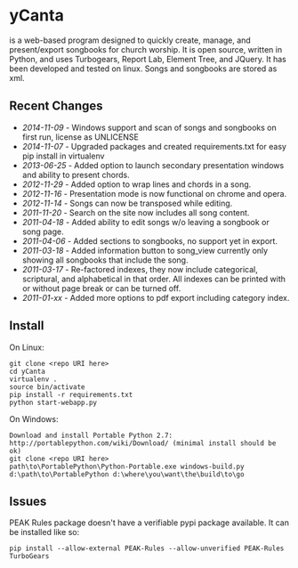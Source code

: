 yCanta
======

is a web-based program designed to quickly create, manage, and present/export songbooks for church worship.  It is open source, written in Python, and uses Turbogears, Report Lab, Element Tree, and JQuery.  It has been developed and tested on linux.  Songs and songbooks are stored as xml.

Recent Changes
--------------
 - *2014-11-09* - Windows support and scan of songs and songbooks on first run, license as UNLICENSE
 - *2014-11-07* - Upgraded packages and created requirements.txt for easy pip install in virtualenv
 - *2013-06-25* - Added option to launch secondary presentation windows and ability to present chords.
 - *2012-11-29* - Added option to wrap lines and chords in a song.
 - *2012-11-16* - Presentation mode is now functional on chrome and opera.
 - *2012-11-14* - Songs can now be transposed while editing.
 - *2011-11-20* - Search on the site now includes all song content.
 - *2011-04-18* - Added ability to edit songs w/o leaving a songbook or song page.
 - *2011-04-06* - Added sections to songbooks, no support yet in export.
 - *2011-03-18* - Added information button to song_view currently only showing all songbooks that include the song.
 - *2011-03-17* - Re-factored indexes, they now include categorical, scriptural, and alphabetical in that order.  All indexes can be printed with or without page break or can be turned off.
 - *2011-01-xx* - Added more options to pdf export including category index.

Install
-------

On Linux:

    git clone <repo URI here>
    cd yCanta
    virtualenv .
    source bin/activate
    pip install -r requirements.txt
    python start-webapp.py

On Windows:

    Download and install Portable Python 2.7: http://portablepython.com/wiki/Download/ (minimal install should be ok)
    git clone <repo URI here>
    path\to\PortablePython\Python-Portable.exe windows-build.py d:\path\to\PortablePython d:\where\you\want\the\build\to\go

Issues
------

PEAK Rules package doesn't have a verifiable pypi package available.  It can be installed like so:

    pip install --allow-external PEAK-Rules --allow-unverified PEAK-Rules TurboGears
